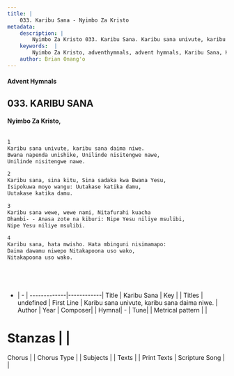 ```yaml
---
title: |
    033. Karibu Sana - Nyimbo Za Kristo
metadata:
    description: |
        Nyimbo Za Kristo 033. Karibu Sana. Karibu sana univute, karibu sana daima niwe. Bwana napenda unishike, Unilinde nisitengwe nawe, Unilinde nisitengwe nawe.  
    keywords:  |
        Nyimbo Za Kristo, adventhymnals, advent hymnals, Karibu Sana, Karibu sana univute, karibu sana daima niwe.. 
    author: Brian Onang'o
---
```


#### Advent Hymnals
## 033. KARIBU SANA
####  Nyimbo Za Kristo,

```txt

1
Karibu sana univute, karibu sana daima niwe.
Bwana napenda unishike, Unilinde nisitengwe nawe,
Unilinde nisitengwe nawe.

2
Karibu sana, sina kitu, Sina sadaka kwa Bwana Yesu,
Isipokuwa moyo wangu: Uutakase katika damu,
Uutakase katika damu.

3
Karibu sana wewe, wewe nami, Nitafurahi kuacha
Dhambi- - Anasa zote na kiburi: Nipe Yesu niliye msulibi,
Nipe Yesu niliye msulibi.

4
Karibu sana, hata mwisho. Hata mbinguni nisimamapo:
Daima dawamu niwepo Nitakapoona uso wako,	    
Nitakapoona uso wako.






```

- |   -  |
-------------|------------|
Title | Karibu Sana |
Key |  |
Titles | undefined |
First Line | Karibu sana univute, karibu sana daima niwe. |
Author | 
Year | 
Composer| |
Hymnal|  - |
Tune|  |
Metrical pattern | |
# Stanzas |  |
Chorus |  |
Chorus Type |  |
Subjects | |
Texts |  |
Print Texts | 
Scripture Song |  |
    

